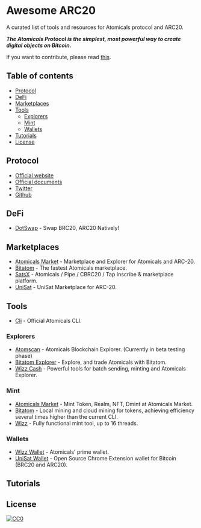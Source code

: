 # Awesome ARC20

A curated list of tools and resources for Atomicals protocol and ARC20.

***The Atomicals Protocol is the simplest, most powerful way to create digital objects on Bitcoin.***

If you want to contribute, please read [this](CONTRIBUTING.md).

## Table of contents

<!-- toc -->

- [Protocol](#protocol)
- [DeFi](#defi)
- [Marketplaces](#marketplaces)
- [Tools](#tools)
  * [Explorers](#explorers)
  * [Mint](#mint)
  * [Wallets](#wallets)
- [Tutorials](#tutorials)
- [License](#license)

## Protocol

* [Official website](https://atomicals.xyz/)
* [Official documents](https://docs.atomicals.xyz/)
* [Twitter](https://x.com/atomicalsxyz)
* [Github](https://github.com/atomicals/atomicals-js)

## DeFi

* [DotSwap](https://www.dotswap.app/) - Swap BRC20, ARC20 Natively!

## Marketplaces

* [Atomicals Market](https://atomicalmarket.com/) - Marketplace and Explorer for Atomicals and ARC-20.
* [Bitatom](https://bitatom.io/) - The fastest Atomicals marketplace.
* [SatsX](https://www.satsx.io/marketplace/atomicals/) - Atomicals / Pipe / CBRC20 / Tap Inscribe & marketplace platform.
* [UniSat](https://unisat.io/atomicals/market/arc20) - UniSat Marketplace for ARC-20.

## Tools

* [Cli](https://github.com/atomicals/atomicals-js) - Official Atomicals CLI.

### Explorers

* [Atomscan](https://atomscan.org/) - Atomicals Blockchain Explorer. (Currently in beta testing phase)
* [Bitatom Explorer](https://bitatom.io/explore) - Explore, and trade Atomicals with Bitatom.
* [Wizz Cash](https://wizz.cash/) - Powerful tools for batch sending, minting and Atomicals Explorer.

### Mint

* [Atomicals Market](https://atomicalmarket.com/mint) - Mint Token, Realm, NFT, Dmint at Atomicals Market.
* [Bitatom](https://bitatom.io/mining) - Local mining and cloud mining for tokens, achieving efficiency several times higher than the current CLI.
* [Wizz](https://wizz.cash/mining) - Fully functional mint tool, up to 16 threads.

### Wallets

* [Wizz Wallet](https://wizzwallet.io/) - Atomicals' prime wallet.
* [UniSat Wallet](https://unisat.io/) - Open Source Chrome Extension wallet for Bitcoin (BRC20 and ARC20).

## Tutorials

## License

[![CC0](https://licensebuttons.net/p/zero/1.0/88x31.png)](https://creativecommons.org/publicdomain/zero/1.0/)
